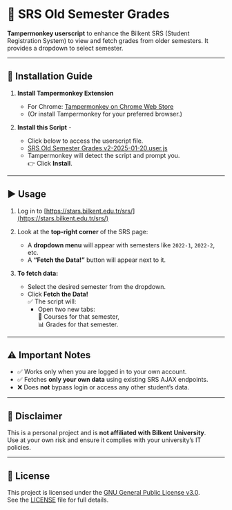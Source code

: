 # 📌 SRS Old Semester Grades

**Tampermonkey userscript** to enhance the Bilkent SRS (Student Registration System) to view and fetch grades from older semesters.
It provides a dropdown to select semester.

---

## 🔧 Installation Guide

1. **Install Tampermonkey Extension**  
   - For Chrome: [Tampermonkey on Chrome Web Store](https://chrome.google.com/webstore/detail/tampermonkey/dhdgffkkebhmkfjojejmpbldmpobfkfo)  
   - (Or install Tampermonkey for your preferred browser.)

2. **Install this Script**  -
   - Click below to access the userscript file.
   - [SRS Old Semester Grades v2-2025-01-20.user.js](https://github.com/semihada/Bilkent-SRS-Old-Semester-Grades/raw/main/SRS%20Old%20Semester%20Grades%20v2-2025-01-20.user.js)
   - Tampermonkey will detect the script and prompt you.  
     👉 Click **Install**.

---

## ▶️ Usage

1. Log in to [https://stars.bilkent.edu.tr/srs/](https://stars.bilkent.edu.tr/srs/)

2. Look at the **top-right corner** of the SRS page:
   - A **dropdown menu** will appear with semesters like `2022-1`, `2022-2`, etc.
   - A **“Fetch the Data!”** button will appear next to it.

3. **To fetch data:**
   - Select the desired semester from the dropdown.
   - Click **Fetch the Data!**  
     ✅ The script will:
     - Open two new tabs:  
       📄 Courses for that semester,  
       📊 Grades for that semester.

---

## ⚠️ Important Notes

- ✅ Works only when you are logged in to your own account.
- ✅ Fetches **only your own data** using existing SRS AJAX endpoints.
- ❌ Does **not** bypass login or access any other student’s data.

---

## 📜 Disclaimer

This is a personal project and is **not affiliated with Bilkent University**.  
Use at your own risk and ensure it complies with your university’s IT policies.

---

## 📄 License

This project is licensed under the [GNU General Public License v3.0](https://choosealicense.com/licenses/gpl-3.0/).  
See the [LICENSE](LICENSE) file for full details.
